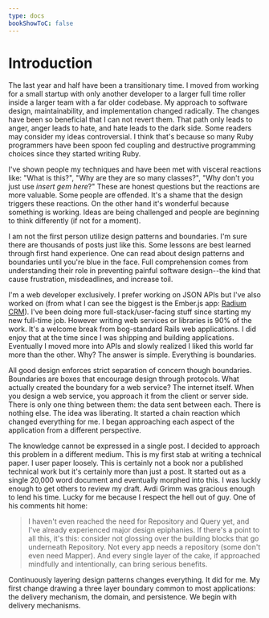 ```yaml
---
type: docs
bookShowToC: false
---
```


# Introduction

The last year and half have been a transitionary time. I moved from
working for a small startup with only another developer to a larger
full time roller inside a larger team with a far older codebase. My
approach to software design, maintainability, and implementation
changed radically. The changes have been so beneficial that I can not
revert them. That path only leads to anger, anger leads to hate, and
hate leads to the dark side. Some readers may consider my ideas
controversial. I think that's because so many Ruby programmers have
been spoon fed coupling and destructive programming choices since they
started writing Ruby.

I've shown people my techniques and have been met with visceral
reactions like: "What is this?", "Why are they are so many classes?",
"Why don't you just use _insert gem here_?" These are honest
questions but the reactions are more valuable. Some people are
offended. It's a shame that the design triggers these reactions. On
the other hand it's wonderful because something is working. Ideas are
being challenged and people are beginning to think differently (if not
for a moment).

I am not the first person utilize design patterns and
boundaries. I'm sure there are thousands of posts just like this.
Some lessons are best learned through first hand experience. One can
read about design patterns and boundaries until you're blue in the
face. Full comprehension comes from understanding their role in
preventing painful software design--the kind that cause frustration,
misdeadlines, and increase toil.

I'm a web developer exclusively. I prefer working on JSON APIs but
I've also worked on (from what I can see the biggest is the Ember.js
app: [Radium CRM](http://radiumcrm.com)). I've been doing more
full-stack/user-facing stuff since starting my new full-time job.
However writing web services or libraries is 90% of the work. It's a
welcome break from bog-standard Rails web applications. I did enjoy
that at the time since I was shipping and building applications.
Eventually I moved more into APIs and slowly realized I liked this
world far more than the other. Why? The answer is simple. Everything
is boundaries.

All good design enforces strict separation of concern though
boundaries. Boundaries are boxes that encourage design through
protocols. What actually created the boundary for a web service? The
internet itself. When you design a web service, you approach it from
the client or server side. There is only one thing between them: the
data sent between each. There is nothing else. The idea was
liberating. It started a chain reaction which changed everything for
me. I began approaching each aspect of the application from a
different perspective.

The knowledge cannot be expressed in a single post. I decided to
approach this problem in a different medium. This is my first stab at
writing a technical paper. I user paper loosely. This is certainly not
a book nor a published technical work but it's certainly more than
just a post. It started out as a single 20,000 word document and
eventually morphed into this. I was luckly enough to get others to
review my draft. Avdi Grimm was gracious enough to lend his time.
Lucky for me because I respect the hell out of guy. One of his
comments hit home:

> I haven't even reached the need for Repository and Query yet, and
> I've already experienced major design epiphanies. If there's a point
> to all this, it's this: consider not glossing over the building
> blocks that go underneath Repository. Not every app needs a
> repository (some don't even need Mapper). And every single layer of
> the cake, if approached mindfully and intentionally, can bring
> serious benefits.

Continuously layering design patterns changes everything. It did for
me. My first change drawing a three layer boundary common to most
applications: the delivery mechanism, the domain, and persistence. We
begin with delivery mechanisms.
